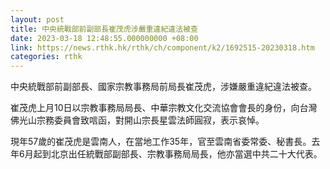 ```yaml
---
layout: post
title: 中央統戰部前副部長崔茂虎涉嚴重違紀違法被查
date: 2023-03-18 12:48:55.000000000 +08:00
link: https://news.rthk.hk/rthk/ch/component/k2/1692515-20230318.htm
categories: rthk
---
```


中央統戰部前副部長、國家宗教事務局前局長崔茂虎，涉嫌嚴重違紀違法被查。

崔茂虎上月10日以宗教事務局局長、中華宗教文化交流協會會長的身份，向台灣佛光山宗務委員會致唁函，對開山宗長星雲法師圓寂，表示哀悼。

現年57歲的崔茂虎是雲南人，在當地工作35年，官至雲南省委常委、秘書長。去年6月起到北京出任統戰部副部長、宗教事務局局長，他亦當選中共二十大代表。
